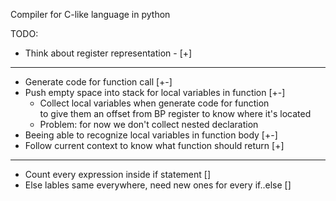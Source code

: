 Compiler for C-like language in python

TODO:
- Think about register representation - [+]
***
- Generate code for function call [+-]
- Push empty space into stack for local variables in function [+-]
  - Collect local variables when generate code for function  
  to give them an offset from BP register to know where it's located
  - Problem: for now we don't collect nested declaration
- Beeing able to recognize local variables in function body [+-]
- Follow current context to know what function should return [+]
***
- Count every expression inside if statement []
- Else lables same everywhere, need new ones for every if..else []
